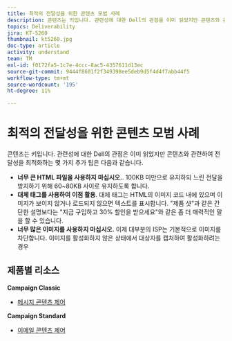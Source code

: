 ```yaml
---
title: 최적의 전달성을 위한 콘텐츠 모범 사례
description: 콘텐츠는 키입니다. 관련성에 대한 Dell의 관점을 이미 읽었지만 콘텐츠와 관련하여 전달성을 최적화하는 몇 가지 추가 팁이 있습니다.
topics: Deliverability
jira: KT-5260
thumbnail: kt5260.jpg
doc-type: article
activity: understand
team: TM
exl-id: f0172fa5-1c7e-4ccc-8ac5-4357611d13ec
source-git-commit: 9444f8601f2f349398ee5deb9d5f4d4f7abb44f5
workflow-type: tm+mt
source-wordcount: '195'
ht-degree: 11%

---
```


# 최적의 전달성을 위한 콘텐츠 모범 사례

콘텐츠는 키입니다. 관련성에 대한 Dell의 관점은 이미 읽었지만 콘텐츠와 관련하여 전달성을 최적화하는 몇 가지 추가 팁은 다음과 같습니다.

* **너무 큰 HTML 파일을 사용하지 마십시오.**. 100KB 미만으로 유지하되 느린 전달을 방지하기 위해 60~80KB 사이로 유지하도록 합니다.
* **대체 태그를 사용하여 이점 활용**. 대체 태그는 HTML의 이미지 코드 내에 있으며 이미지가 보이지 않거나 로드되지 않으면 텍스트를 표시합니다. &quot;제품 샷&quot;과 같은 간단한 설명보다는 &quot;지금 구입하고 30% 할인을 받으세요&quot;와 같은 좀 더 매력적인 말을 할 수 있습니다.
* **너무 많은 이미지를 사용하지 마십시오.** 이제 대부분의 ISP는 기본적으로 이미지를 차단합니다. 이미지를 활성화하지 않은 상태에서 대상자를 캡처하여 활성화하려는 경우

## 제품별 리소스

**Campaign Classic**

* [메시지 콘텐츠 제어](https://experienceleague.adobe.com/docs/campaign-classic/using/sending-messages/deliverability-management/control-message-content.html)

**Campaign Standard**

* [이메일 콘텐츠 제어](https://experienceleague.adobe.com/docs/campaign-standard/using/testing-and-sending/managing-deliverability/control-email-content.html#testing-and-sending)
